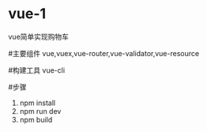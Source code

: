 # vue-1
vue简单实现购物车

#主要组件
vue,vuex,vue-router,vue-validator,vue-resource

#构建工具
vue-cli

#步骤
1. npm install
2. npm run dev
3. npm build

